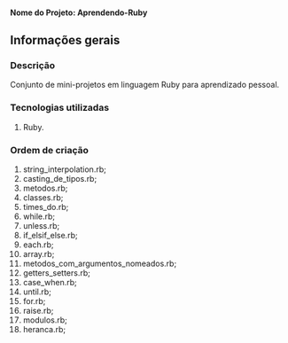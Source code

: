 #### Nome do Projeto: Aprendendo-Ruby

## Informações gerais

### Descrição

Conjunto de mini-projetos em linguagem Ruby para aprendizado pessoal.

### Tecnologias utilizadas

1. Ruby.

### Ordem de criação

1. string_interpolation.rb;
2. casting_de_tipos.rb;
3. metodos.rb;
4. classes.rb;
5. times_do.rb;
6. while.rb;
7. unless.rb;
8. if_elsif_else.rb;
9. each.rb;
10. array.rb;
11. metodos_com_argumentos_nomeados.rb;
12. getters_setters.rb;
13. case_when.rb;
14. until.rb;
15. for.rb;
16. raise.rb;
17. modulos.rb;
18. heranca.rb;
